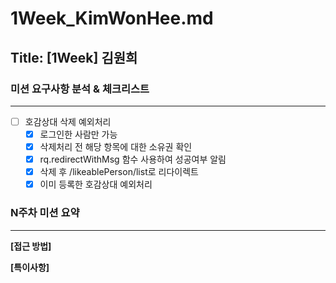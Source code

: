 # 1Week_KimWonHee.md

## Title: [1Week] 김원희

### 미션 요구사항 분석 & 체크리스트

---

- [ ] 호감상대 삭제 예외처리
    - [x] 로그인한 사람만 가능
    - [x] 삭제처리 전 해당 항목에 대한 소유권 확인
    - [x] rq.redirectWithMsg 함수 사용하여 성공여부 알림
    - [x] 삭제 후 /likeablePerson/list로 리다이렉트
    - [x] 이미 등록한 호감상대 예외처리
### N주차 미션 요약

---

**[접근 방법]**





**[특이사항]**
